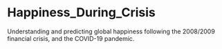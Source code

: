 # Happiness_During_Crisis
Understanding and predicting global happiness following the 2008/2009 financial crisis, and the COVID-19 pandemic. 
